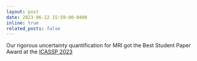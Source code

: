 ```yaml
---
layout: post
date: 2023-06-22 15:59:00-0400
inline: true
related_posts: false
---
```


Our rigorous uncertainty quantification for MRI got the Best Student Paper Award at the [ICASSP 2023](https://2023.ieeeicassp.org/)
